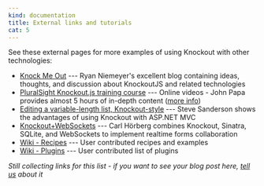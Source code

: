 ```yaml
---
kind: documentation
title: External links and tutorials
cat: 5
---
```


See these external pages for more examples of using Knockout with other technologies:

 * [Knock Me Out](http://www.knockmeout.net) --- Ryan Niemeyer's excellent blog containing ideas, thoughts, and discussion about KnockoutJS and related technologies
 * [PluralSight Knockout.js training course](http://www.pluralsight-training.net/microsoft/Courses/TableOfContents?courseName=knockout-mvvm) --- Online videos - John Papa provides almost 5 hours of in-depth content ([more info](http://johnpapa.net/komvvm))  
 * [Editing a variable-length list, Knockout-style](http://blog.stevensanderson.com/2010/07/12/editing-a-variable-length-list-knockout-style/) --- Steve Sanderson shows the advantages of using Knockout with ASP.NET MVC
 * [Knockout+WebSockets](http://github.com/carlhoerberg/knockout-websocket-example) --- Carl Hörberg combines Knockout, Sinatra, SQLite, and WebSockets to implement realtime forms collaboration
 * [Wiki - Recipes](https://github.com/SteveSanderson/knockout/wiki/Recipes) --- User contributed recipes and examples
 * [Wiki - Plugins](https://github.com/SteveSanderson/knockout/wiki/Plugins) --- User contributed list of plugins

*Still collecting links for this list - if you want to see your blog post here, [tell us](http://groups.google.com/group/knockoutjs) about it*
